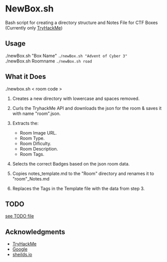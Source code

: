 # NewBox.sh

Bash script for creating a directory structure and Notes File for CTF Boxes (Currently only [TryHackMe](https://tryhackme.com/))

## Usage
./newBox.sh "Box Name"  ```./newBox.sh "Advent of Cyber 3"``` <br>
./newBox.sh Roomname    ```./newBox.sh road```

## What it Does

./newbox.sh < room code >
1. Creates a new directory with lowercase and spaces removed.
2. Curls the TryhackMe API and downloads the json for the room & saves it with name "room".json.
3. Extracts the: 
    - Room Image URL.
    - Room Type.
    - Room Dificulty.
    - Room Description.
    - Room Tags.

4. Selects the correct Badges based on the json room data.
5. Copies notes_template.md to the "Room" directory and renames it to "room"_Notes.md
6. Replaces the Tags in the Template file with the data from step 3.

## TODO
 [see TODO file](todo)
## Acknowledgments 

- [TryHackMe](https://tryhackme.com/)
- [Google](http://www.google.com)
- [sheilds.io](http://www.shields.io)
